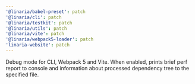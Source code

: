 ```yaml
---
'@linaria/babel-preset': patch
'@linaria/cli': patch
'@linaria/testkit': patch
'@linaria/utils': patch
'@linaria/vite': patch
'@linaria/webpack5-loader': patch
'linaria-website': patch
---
```


Debug mode for CLI, Webpack 5 and Vite. When enabled, prints brief perf report to console and information about processed dependency tree to the specified file.
